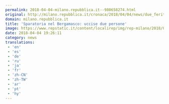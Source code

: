 ```yaml
---
permalink: 2018-04-04-milano.repubblica.it--980658274.html
original: http://milano.repubblica.it/cronaca/2018/04/04/news/due_feriti_in_una_sparatoria_nel_bergamasco-192974449/?rss
domain: milano.repubblica.it
title: 'Sparatoria nel Bergamasco: uccise due persone'
image: https://www.repstatic.it/content/localirep/img/rep-milano/2018/04/04/195912474-f3569802-5f8c-46c3-82cc-20d031a37605.jpg
date: 2018-04-04 19:26:11
category: news
translations: 
 - 'en'
 - 'es'
 - 'de'
 - 'ru'
 - 'ja'
 - 'fr'
 - 'zh-CN'
 - 'zh-TW'
 - 'ar'
 - 'pt'
 - 'hy'
---
```


